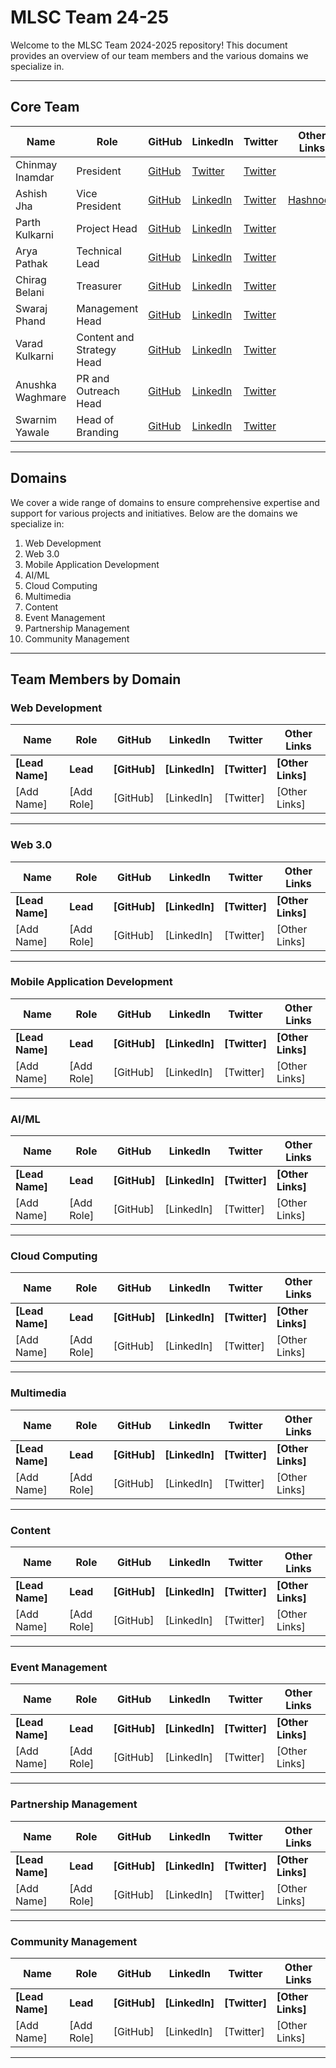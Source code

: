 # MLSC Team 24-25

Welcome to the MLSC Team 2024-2025 repository! This document provides an overview of our team members and the various domains we specialize in.

---

## Core Team

| Name | Role | GitHub | LinkedIn | Twitter | Other Links |
|------|------|--------|----------|---------|-------------|
| Chinmay Inamdar | President | [GitHub]() | [Twitter]() | [Twitter]() |
| Ashish Jha | Vice President | [GitHub]() | [LinkedIn]() | [Twitter]() | [Hashnode]() |
| Parth Kulkarni | Project Head | [GitHub]() | [LinkedIn]() | [Twitter]() |  |
| Arya Pathak | Technical Lead | [GitHub](https://github.com/arya2004) | [LinkedIn](https://www.linkedin.com/in/arya-pathak-a53a58256/) | [Twitter](https://twitter.com/_arya2004) |  |
| Chirag Belani | Treasurer | [GitHub]() | [LinkedIn]() | [Twitter]() |  |
| Swaraj Phand | Management Head | [GitHub]() | [LinkedIn]() | [Twitter]() |  |
| Varad Kulkarni | Content and Strategy Head | [GitHub]() | [LinkedIn]() | [Twitter]() |  |
| Anushka Waghmare | PR and Outreach Head | [GitHub]() | [LinkedIn]() | [Twitter]() |  |
| Swarnim Yawale | Head of Branding | [GitHub]() | [LinkedIn]() | [Twitter]() |  |

---

## Domains

We cover a wide range of domains to ensure comprehensive expertise and support for various projects and initiatives. Below are the domains we specialize in:

1. Web Development
2. Web 3.0
3. Mobile Application Development
4. AI/ML
5. Cloud Computing
6. Multimedia
7. Content
8. Event Management
9. Partnership Management
10. Community Management

---

## Team Members by Domain


### Web Development

| Name | Role | GitHub | LinkedIn | Twitter | Other Links |
|------|------|--------|----------|---------|-------------|
| **[Lead Name]** | **Lead** | **[GitHub]** | **[LinkedIn]** | **[Twitter]** | **[Other Links]** |
| [Add Name] | [Add Role] | [GitHub] | [LinkedIn] | [Twitter] | [Other Links] |

---

### Web 3.0

| Name | Role | GitHub | LinkedIn | Twitter | Other Links |
|------|------|--------|----------|---------|-------------|
| **[Lead Name]** | **Lead** | **[GitHub]** | **[LinkedIn]** | **[Twitter]** | **[Other Links]** |
| [Add Name] | [Add Role] | [GitHub] | [LinkedIn] | [Twitter] | [Other Links] |

---

### Mobile Application Development

| Name | Role | GitHub | LinkedIn | Twitter | Other Links |
|------|------|--------|----------|---------|-------------|
| **[Lead Name]** | **Lead** | **[GitHub]** | **[LinkedIn]** | **[Twitter]** | **[Other Links]** |
| [Add Name] | [Add Role] | [GitHub] | [LinkedIn] | [Twitter] | [Other Links] |

---

### AI/ML

| Name | Role | GitHub | LinkedIn | Twitter | Other Links |
|------|------|--------|----------|---------|-------------|
| **[Lead Name]** | **Lead** | **[GitHub]** | **[LinkedIn]** | **[Twitter]** | **[Other Links]** |
| [Add Name] | [Add Role] | [GitHub] | [LinkedIn] | [Twitter] | [Other Links] |

---

### Cloud Computing

| Name | Role | GitHub | LinkedIn | Twitter | Other Links |
|------|------|--------|----------|---------|-------------|
| **[Lead Name]** | **Lead** | **[GitHub]** | **[LinkedIn]** | **[Twitter]** | **[Other Links]** |
| [Add Name] | [Add Role] | [GitHub] | [LinkedIn] | [Twitter] | [Other Links] |

---

### Multimedia

| Name | Role | GitHub | LinkedIn | Twitter | Other Links |
|------|------|--------|----------|---------|-------------|
| **[Lead Name]** | **Lead** | **[GitHub]** | **[LinkedIn]** | **[Twitter]** | **[Other Links]** |
| [Add Name] | [Add Role] | [GitHub] | [LinkedIn] | [Twitter] | [Other Links] |

---

### Content

| Name | Role | GitHub | LinkedIn | Twitter | Other Links |
|------|------|--------|----------|---------|-------------|
| **[Lead Name]** | **Lead** | **[GitHub]** | **[LinkedIn]** | **[Twitter]** | **[Other Links]** |
| [Add Name] | [Add Role] | [GitHub] | [LinkedIn] | [Twitter] | [Other Links] |

---

### Event Management

| Name | Role | GitHub | LinkedIn | Twitter | Other Links |
|------|------|--------|----------|---------|-------------|
| **[Lead Name]** | **Lead** | **[GitHub]** | **[LinkedIn]** | **[Twitter]** | **[Other Links]** |
| [Add Name] | [Add Role] | [GitHub] | [LinkedIn] | [Twitter] | [Other Links] |

---

### Partnership Management

| Name | Role | GitHub | LinkedIn | Twitter | Other Links |
|------|------|--------|----------|---------|-------------|
| **[Lead Name]** | **Lead** | **[GitHub]** | **[LinkedIn]** | **[Twitter]** | **[Other Links]** |
| [Add Name] | [Add Role] | [GitHub] | [LinkedIn] | [Twitter] | [Other Links] |

---

### Community Management

| Name | Role | GitHub | LinkedIn | Twitter | Other Links |
|------|------|--------|----------|---------|-------------|
| **[Lead Name]** | **Lead** | **[GitHub]** | **[LinkedIn]** | **[Twitter]** | **[Other Links]** |
| [Add Name] | [Add Role] | [GitHub] | [LinkedIn] | [Twitter] | [Other Links] |

---

